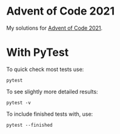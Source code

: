 Advent of Code 2021
===================

My solutions for [Advent of Code 2021](https://adventofcode.com/2021).


With PyTest
===================
To quick check most tests use:
~~~~
pytest
~~~~
To see slightly more detailed results:
~~~~
pytest -v
~~~~
To include finished tests with, use:
~~~~
pytest --finished
~~~~
